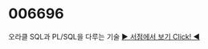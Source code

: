 # 006696
<p>오라클 SQL과 PL/SQL을 다루는 기술
<a href="http://www.yes24.com/24/Goods/18077084?Acode=101" target="_blank">▶ 서점에서 보기 Click! ◀</a></p>

